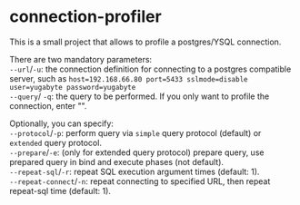 # connection-profiler

This is a small project that allows to profile a postgres/YSQL connection.

There are two mandatory parameters:   
`--url`/`-u`: the connection definition for connecting to a postgres compatible server, such as `host=192.168.66.80 port=5433 sslmode=disable user=yugabyte password=yugabyte`  
`--query`/ `-q`: the query to be performed. If you only want to profile the connection, enter "".

Optionally, you can specify:  
`--protocol`/`-p`: perform query via `simple` query protocol (default) or `extended` query protocol.  
`--prepare`/`-e`: (only for extended query protocol) prepare query, use prepared query in bind and execute phases (not default).  
`--repeat-sql`/`-r`: repeat SQL execution argument times (default: 1).  
`--repeat-connect`/`-n`: repeat connecting to specified URL, then repeat repeat-sql time (default: 1).

